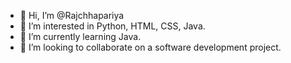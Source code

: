 - 👋 Hi, I’m @Rajchhapariya
- 👀 I’m interested in Python, HTML, CSS, Java.
- 🌱 I’m currently learning Java.
- 💞️ I’m looking to collaborate on a software development project.

<!---
Rajchhapariya/Rajchhapariya is a ✨ special ✨ repository because its `README.md` (this file) appears on your GitHub profile.
You can click the Preview link to take a look at your changes.
--->
